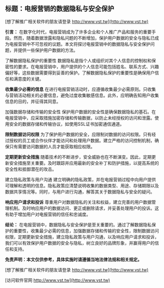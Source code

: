 ## **标题：电报营销的数据隐私与安全保护**

[想了解推广相关软件的朋友请登录 http://www.vst.tw](http://www.vst.tw)

**引言：**
在数字化时代，电报营销成为了许多企业和个人推广产品和服务的重要手段。然而，随着数据泄露和隐私问题的不断增加，保护用户数据的安全与隐私已成为电报营销中不可忽视的议题。本文将探讨电报营销中的数据隐私与安全保护问题，并提供一些保护用户数据的方法。

了解数据隐私保护的重要性
数据隐私是指个人或组织对其个人信息的控制权和保密性的要求。在电报营销中，用户提供的个人信息可能包括姓名、联系方式、兴趣偏好等，这些数据需要得到妥善的保护。了解数据隐私保护的重要性是确保用户信任和满意度的关键。

**收集最少必需的信息**
在进行电报营销活动时，应遵循收集最少必需原则。只收集与营销活动相关的必要信息，避免过度收集敏感信息。此外，应明确告知用户收集信息的目的，并征得其同意。

加强数据存储和传输的安全性
保护用户数据的安全性是确保数据隐私的基石。在电报营销中，应采取措施加密存储和传输数据，以防止未经授权的访问和泄露。使用安全的数据存储和传输协议，如使用SSL证书加密通信通道。

**限制数据访问权限**
为了保护用户数据的安全，应限制对数据的访问权限。只有经过授权的员工或合作伙伴才能访问和处理用户数据。建立严格的访问控制机制，确保只有需要访问数据的人员才能获取相应权限。

**定期更新安全措施**
随着技术的不断进步，安全威胁也在不断演变。因此，定期更新安全措施至关重要。及时跟踪并应用最新的安全补丁和防护措施，以提高系统的安全性和抵御潜在的攻击。

建立隐私政策与用户沟通
建立明确的隐私政策，并在电报营销过程中向用户提供可理解和透明的信息。隐私政策应清楚说明收集的数据类型、用途、存储期限以及数据共享情况等。同时，与用户进行沟通，解答其关于数据隐私与安全的疑问。

**响应用户请求和投诉**
尊重用户对数据隐私的关注和权益，建立完善的用户数据管理机制。及时响应用户的数据访问、更正或删除请求，并妥善处理用户的投诉。这有助于增加用户对电报营销的信任和忠诚度。

**结论：**
在电报营销中，数据隐私与安全保护是至关重要的。通过了解数据隐私保护的重要性，收集最少必需的信息，加强数据存储和传输的安全性，限制数据访问权限，定期更新安全措施，建立隐私政策与用户沟通，以及响应用户请求和投诉，我们可以有效保护用户数据的安全与隐私，树立良好的品牌形象，并赢得用户的信任和支持。

**免责声明：本文仅供参考，具体实施时请遵循当地法律法规和相关规定。**

[想了解推广相关软件的朋友请登录 http://www.vst.tw](http://www.vst.tw)


[访问软件官网 http://www.vst.tw](http://www.vst.tw)
